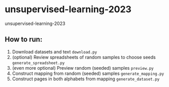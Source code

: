 # unsupervised-learning-2023
unsupervised-learning-2023

## How to run:
1. Download datasets and text `download.py`
2. (optional) Review spreadsheets of random samples to choose seeds `generate_spreadsheet.py`
3. (even more optional) Preview random (seeded) samples `preview.py`
4. Construct mapping from random (seeded) samples `generate_mapping.py`
5. Construct pages in both alphabets from mapping `generate_dataset.py`